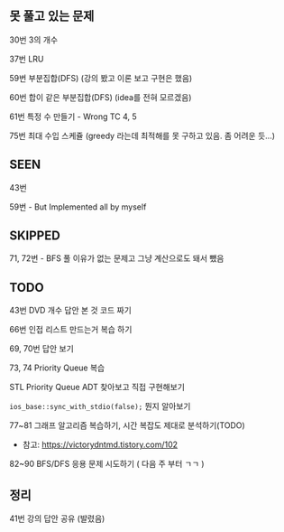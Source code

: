 ## 못 풀고 있는 문제

30번 3의 개수

37번 LRU 

59번 부분집합(DFS) (강의 봤고 이론 보고 구현은 했음)

60번 합이 같은 부분집합(DFS) (idea를 전혀 모르겠음)

61번 특정 수 만들기 - Wrong TC 4, 5

75번 최대 수입 스케쥴 (greedy 라는데 최적해를 못 구하고 있음. 좀 어려운 듯...)

## SEEN

43번 

59번 - But Implemented all by myself

## SKIPPED

71, 72번 - BFS 풀 이유가 없는 문제고 그냥 계산으로도 돼서 뺐음

## TODO

43번 DVD 개수 답안 본 것 코드 짜기

66번 인접 리스트 만드는거 복습 하기

69, 70번 답안 보기

73, 74 Priority Queue 복습

STL Priority Queue ADT 찾아보고 직접 구현해보기

`ios_base::sync_with_stdio(false);` 뭔지 알아보기

77~81 그래프 알고리즘 복습하기, 시간 복잡도 제대로 분석하기(TODO)

- 참고: https://victorydntmd.tistory.com/102

82~90 BFS/DFS 응용 문제 시도하기 ( 다음 주 부터 ㄱㄱ )

## 정리

41번 강의 답안 공유 (발렸음)
